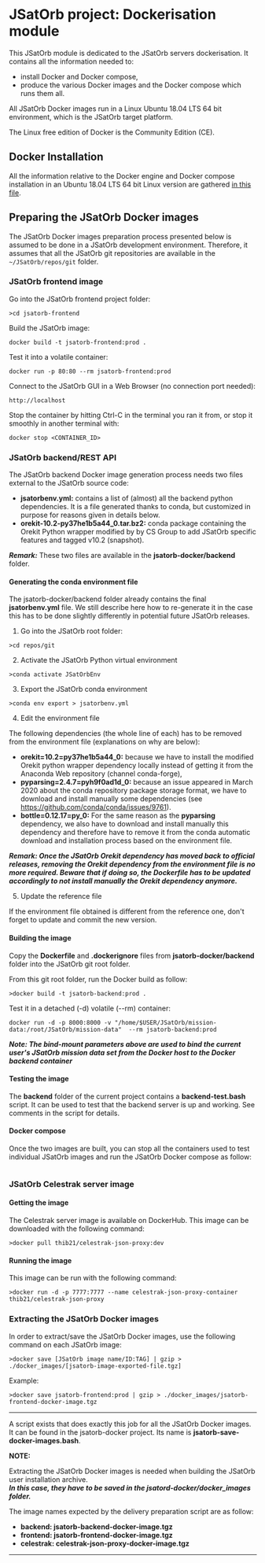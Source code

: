 # JSatOrb project: Dockerisation module

This JSatOrb module is dedicated to the JSatOrb servers dockerisation.
It contains all the information needed to:
- install Docker and Docker compose, 
- produce the various Docker images and the Docker compose which runs them all.

All JSatOrb Docker images run in a Linux Ubuntu 18.04 LTS 64 bit environment, which is the JSatOrb target platform.

The Linux free edition of Docker is the Community Edition (CE).


## Docker Installation

All the information relative to the Docker engine and Docker compose installation in an Ubuntu 18.04 LTS 64 bit Linux version are gathered [in this file](./README-install.md).


## Preparing the JSatOrb Docker images

The JSatOrb Docker images preparation process presented below is assumed to be done in a JSatOrb development environment.
Therefore, it assumes that all the JSatOrb git repositories are available in the `~/JSatOrb/repos/git` folder.


### JSatOrb frontend image

Go into the JSatOrb frontend project folder:
```
>cd jsatorb-frontend
```

Build the JSatOrb image:
```
docker build -t jsatorb-frontend:prod .
```

Test it into a volatile container:
```
docker run -p 80:80 --rm jsatorb-frontend:prod
```

Connect to the JSatOrb GUI in a Web Browser (no connection port needed):
```
http://localhost
```

Stop the container by hitting Ctrl-C in the terminal you ran it from, or stop it smoothly in another terminal with:
```
docker stop <CONTAINER_ID>
```


### JSatOrb backend/REST API

The JSatOrb backend Docker image generation process needs two files external to the JSatOrb source code:
- __jsatorbenv.yml:__ contains a list of (almost) all the backend python dependencies. It is a file generated thanks to conda, but customized in purpose for reasons given in details below.
- __orekit-10.2-py37he1b5a44_0.tar.bz2:__ conda package containing the Orekit Python wrapper modified by by CS Group to add JSatOrb specific features and tagged v10.2 (snapshot).

___Remark:___ These two files are available in the __jsatorb-docker/backend__ folder.


#### Generating the conda environment file

The jsatorb-docker/backend folder already contains the final __jsatorbenv.yml__ file.
We still describe here how to re-generate it in the case this has to be done slightly differently in potential future JSatOrb releases.

1. Go into the JSatOrb root folder:
```
>cd repos/git
```

2. Activate the JSatOrb Python virtual environment
```
>conda activate JSatOrbEnv
```

3. Export the JSatOrb conda environment
```
>conda env export > jsatorbenv.yml
```

4. Edit the environment file

The following dependencies (the whole line of each) has to be removed from the environment file (explanations on why are below):

- __orekit=10.2=py37he1b5a44_0:__ because we have to install the modified Orekit python wrapper dependency locally instead of getting it from the Anaconda Web repository (channel conda-forge),
- __pyparsing=2.4.7=pyh9f0ad1d_0:__ because an issue appeared in March 2020 about the conda repository package storage format, we have to download and install manually some dependencies (see https://github.com/conda/conda/issues/9761).
- __bottle=0.12.17=py_0:__ For the same reason as the __pyparsing__ dependency, we also have to download and install manually this dependency and therefore have to remove it from the conda automatic download and installation process based on the environment file.

___Remark: Once the JSatOrb Orekit dependency has moved back to official releases, removing the Orekit dependency from the environment file is no more required. Beware that if doing so, the Dockerfile has to be updated accordingly to not install manually the Orekit dependency anymore.___


5. Update the reference file

If the environment file obtained is different from the reference one, don't forget to update and commit the new version.


#### Building the image

Copy the __Dockerfile__ and __.dockerignore__ files from __jsatorb-docker/backend__ folder into the JSatOrb git root folder.

From this git root folder, run the Docker build as follow:
```
>docker build -t jsatorb-backend:prod .
```

Test it in a detached (-d) volatile (--rm) container:
```
docker run -d -p 8000:8000 -v "/home/$USER/JSatOrb/mission-data:/root/JSatOrb/mission-data"  --rm jsatorb-backend:prod
```

___Note: The bind-mount parameters above are used to bind the current user's JSatOrb mission data set from the Docker host to the Docker backend container___


#### Testing the image

The __backend__ folder of the current project contains a __backend-test.bash__ script.
It can be used to test that the backend server is up and working.
See comments in the script for details.


#### Docker compose

Once the two images are built, you can stop all the containers used to test individual JSatOrb images and run the JSatOrb Docker compose as follow:
```
```


### JSatOrb Celestrak server image

#### Getting the image

The Celestrak server image is available on DockerHub.
This image can be downloaded with the following command:
```
>docker pull thib21/celestrak-json-proxy:dev
```

#### Running the image

This image can be run with the following command:
```
>docker run -d -p 7777:7777 --name celestrak-json-proxy-container thib21/celestrak-json-proxy
```


### Extracting the JSatOrb Docker images

In order to extract/save the JSatOrb Docker images, use the following command on each JSatOrb image:
```
>docker save [JSatOrb image name/ID:TAG] | gzip > ./docker_images/[jsatorb-image-exported-file.tgz]
```

Example:
```
>docker save jsatorb-frontend:prod | gzip > ./docker_images/jsatorb-frontend-docker-image.tgz
```

---

A script exists that does exactly this job for all the JSatOrb Docker images.
It can be found in the jsatorb-docker project. Its name is __jsatorb-save-docker-images.bash__.


**NOTE:**  

Extracting the JSatOrb Docker images is needed when building the JSatOrb user installation archive.  
___In this case, they have to be saved in the **jsatord-docker/docker_images** folder.___

The image names expected by the delivery preparation script are as follow:
- **backend:   jsatorb-backend-docker-image.tgz**
- **frontend:  jsatorb-frontend-docker-image.tgz**
- **celestrak: celestrak-json-proxy-docker-image.tgz**

---
